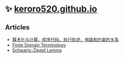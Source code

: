 # ✨ [keroro520.github.io](https://keroro520.github.io)


## Articles

- [算术化与计算、程序代码、执行轨迹、电路和约束的关系](/_posts/2024-08-30-算术化与计算、程序代码、执行轨迹、电路和约束的关系.md)
- [Finite Domain Terminology](/_posts/2024-08-20-finite-domain-terminology.md)
- [Schwartz-Zippel Lemma](/_posts/2024-08-19-schwartz-zippel-lemma.md)
